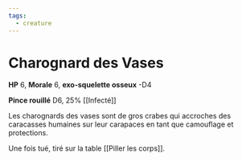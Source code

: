 ```yaml
---
tags:
  - creature
---
```

# Charognard des Vases
**HP** 6, **Morale** 6, **exo-squelette osseux** -D4

**Pince rouillé** D6, 25% [[Infecté]]

Les charognards des vases sont de gros crabes qui accroches des caracasses humaines sur leur carapaces en tant que camouflage et protections.

Une fois tué, tiré sur la table [[Piller les corps]].